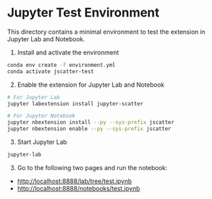 # Jupyter Test Environment

This directory contains a minimal environment to test the extension in Jupyter Lab and Notebook.

1. Install and activate the environment

  ```bash
  conda env create -f environment.yml
  conda activate jscatter-test
  ```

2. Enable the extension for Jupyter Lab and Notebook

  ```bash
  # For Jupyter Lab
  jupyter labextension install jupyter-scatter

  # For Jupyter Notebook
  jupyter nbextension install --py --sys-prefix jscatter
  jupyter nbextension enable --py --sys-prefix jscatter
  ```

3. Start Jupyter Lab

  ```bash
  jupyter-lab
  ```

3. Go to the following two pages and run the notebook:

  - [http://localhost:8888/lab/tree/test.ipynb](http://localhost:8888/lab/tree/test.ipynb)
  - [http://localhost:8888/notebooks/test.ipynb](http://localhost:8888/notebooks/test.ipynb)
